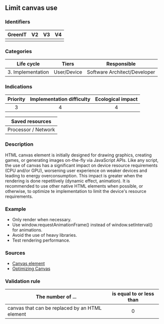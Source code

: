 ## Limit canvas use

### Identifiers

| GreenIT | V2  | V3  |  V4  |
|:-------:|:---:|:---:|:----:|
|         |     |     |      |

### Categories

|    Life cycle     |    Tiers    |         Responsible          |
|:-----------------:|:-----------:|:----------------------------:|
| 3. Implementation | User/Device | Software Architect/Developer |

### Indications

|       Priority       | Implementation difficulty  | Ecological impact |
|:--------------------:|:--------------------------:|:-----------------:|
|          3           |             4              |         4         |

|     Saved resources      |
|:------------------------:|
|   Processor / Network    |

### Description

HTML canvas element is initially designed for drawing graphics, creating games, or generating images on-the-fly via JavaScript APIs. Like any script, the use of canvas has a significant impact on device resource requirements (CPU and/or GPU), worsening user experience on weaker devices and leading to energy overconsumption. This impact is greater when the rendering is done repetitively (dynamic effect, animation). It is recommended to use other native HTML elements when possible, or otherwise, to optimize te implementation to limit the device's resource requirements.

### Example

- Only render when necessary.
- Use window.requestAnimationFrame() instead of window.setInterval() for animations.
- Avoid the use of heavy libraries.
- Test rendering performance.

### Sources

- [Canvas element](https://www.w3.org/TR/2011/WD-html5-20110405/the-canvas-element.html)
- [Optimizing Canvas](https://developer.mozilla.org/fr/docs/Web/API/Canvas_API/Tutorial/Optimizing_canvas)

### Validation rule

| The number of ...                              | is equal to or less than |  
|------------------------------------------------|:------------------------:|
| canvas that can be replaced by an HTML element |             0            |
